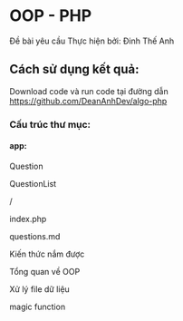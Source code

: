 # OOP - PHP 
Đề bài yêu cầu Thực hiện bởi: Đinh Thế Anh

## Cách sử dụng kết quả:

Download code và run code tại đường dẫn https://github.com/DeanAnhDev/algo-php
### Cấu trúc thư mục:
#### app:
Question

QuestionList

/

index.php

questions.md

Kiến thức nắm được

Tổng quan về OOP

Xử lý file dữ liệu

magic function